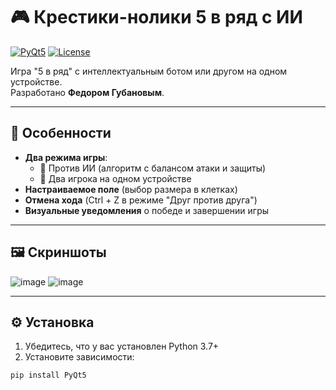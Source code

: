 # 🎮 Крестики-нолики 5 в ряд с ИИ

[![PyQt5](https://img.shields.io/badge/PyQt-5-blue?logo=qt)](https://pypi.org/project/PyQt5/)
[![License](https://img.shields.io/badge/license-MIT-green)](LICENSE)

Игра "5 в ряд" с интеллектуальным ботом или другом на одном устройстве.  
Разработано **Федором Губановым**.

---

## 🌟 Особенности
- **Два режима игры**:
  - 🤖 Против ИИ (алгоритм с балансом атаки и защиты)
  - 👥 Два игрока на одном устройстве
- **Настраиваемое поле** (выбор размера в клетках)
- **Отмена хода** (Ctrl + Z в режиме "Друг против друга")
- **Визуальные уведомления** о победе и завершении игры

---

## 🖼️ Скриншоты
![image](https://github.com/user-attachments/assets/e62babac-1020-45ef-bee8-11307658db0a)
![image](https://github.com/user-attachments/assets/ef9251fd-6a03-42eb-86a0-c283be83dd7d)


---

## ⚙️ Установка
1. Убедитесь, что у вас установлен Python 3.7+
2. Установите зависимости:
```bash
pip install PyQt5
